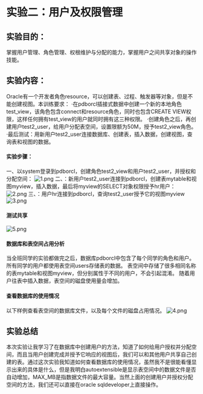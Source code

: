 # 实验二：用户及权限管理

## 实验目的：
掌握用户管理、角色管理、权根维护与分配的能力，掌握用户之间共享对象的操作技能。

## 实验内容：
Oracle有一个开发者角色resource，可以创建表、过程、触发器等对象，但是不能创建视图。本训练要求：
·在pdborcl插接式数据中创建一个新的本地角色test_view，该角色包含connect和resource角色，同时也包含CREATE VIEW权限，这样任何拥有test_view的用户就同时拥有这三种权限。
·创建角色之后，再创建用户test2_user，给用户分配表空间，设置限额为50M，授予test2_view角色。
·最后测试：用新用户test2_user连接数据库、创建表，插入数据，创建视图，查询表和视图的数据。

#### 实验步骤：
一、以system登录到pdborcl，创建角色test2_view和用户test2_user，并授权和分配空间：
![1.png](/1.png)
二、：新用户test2_user连接到pdborcl，创建表mytable和视图myview，插入数据，最后将myview的SELECT对象权限授予hr用户：
![2.png](/2.png)
三、：用户hr连接到pdborcl，查询test2_user授予它的视图myview
![3.png](/3.png)

#### 测试共享
![5.png](/5.png)
#### 数据库和表空间占用分析
当全班同学的实验都做完之后，数据库pdborcl中包含了每个同学的角色和用户。 所有同学的用户都使用表空间users存储表的数据。 表空间中存储了很多相同名称的表mytable和视图myview，但分别属性于不同的用户，不会引起混淆。 随着用户往表中插入数据，表空间的磁盘使用量会增加。

#### 查看数据库的使用情况
以下样例查看表空间的数据库文件，以及每个文件的磁盘占用情况。
![4.png](/4.png)

## 实验总结
本次实验让我学习了在数据库中创建用户的方法，知道了如何给用户授权并分配空间，而且当用户创建完成并授予它响应的视图后，我们可以和其他用户共享自己创建的表。通过这次实验我知道如何查看数据库的使用情况，虽然我不是很能看懂显示出来的具体是什么，但是我明白autoextensible是显示表空间中的数据文件是否自动增加，MAX_MB是指数据文件的最大容量。当然上面的创建用户并授权分配空间的方法，我们还可以直接在oracle sqldeveloper上直接操作。
